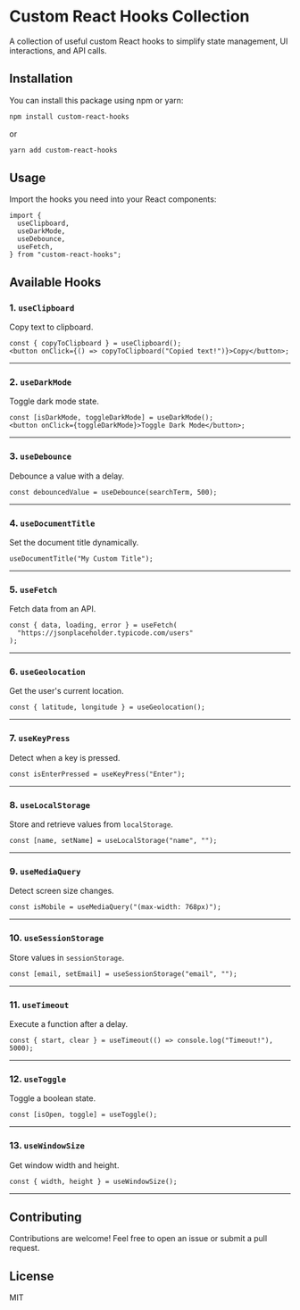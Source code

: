 # Custom React Hooks Collection

A collection of useful custom React hooks to simplify state management, UI interactions, and API calls.

## Installation

You can install this package using npm or yarn:

```sh
npm install custom-react-hooks
```

or

```sh
yarn add custom-react-hooks
```

## Usage

Import the hooks you need into your React components:

```tsx
import {
  useClipboard,
  useDarkMode,
  useDebounce,
  useFetch,
} from "custom-react-hooks";
```

## Available Hooks

### 1. `useClipboard`

Copy text to clipboard.

```tsx
const { copyToClipboard } = useClipboard();
<button onClick={() => copyToClipboard("Copied text!")}>Copy</button>;
```

---

### 2. `useDarkMode`

Toggle dark mode state.

```tsx
const [isDarkMode, toggleDarkMode] = useDarkMode();
<button onClick={toggleDarkMode}>Toggle Dark Mode</button>;
```

---

### 3. `useDebounce`

Debounce a value with a delay.

```tsx
const debouncedValue = useDebounce(searchTerm, 500);
```

---

### 4. `useDocumentTitle`

Set the document title dynamically.

```tsx
useDocumentTitle("My Custom Title");
```

---

### 5. `useFetch`

Fetch data from an API.

```tsx
const { data, loading, error } = useFetch(
  "https://jsonplaceholder.typicode.com/users"
);
```

---

### 6. `useGeolocation`

Get the user's current location.

```tsx
const { latitude, longitude } = useGeolocation();
```

---

### 7. `useKeyPress`

Detect when a key is pressed.

```tsx
const isEnterPressed = useKeyPress("Enter");
```

---

### 8. `useLocalStorage`

Store and retrieve values from `localStorage`.

```tsx
const [name, setName] = useLocalStorage("name", "");
```

---

### 9. `useMediaQuery`

Detect screen size changes.

```tsx
const isMobile = useMediaQuery("(max-width: 768px)");
```

---

### 10. `useSessionStorage`

Store values in `sessionStorage`.

```tsx
const [email, setEmail] = useSessionStorage("email", "");
```

---

### 11. `useTimeout`

Execute a function after a delay.

```tsx
const { start, clear } = useTimeout(() => console.log("Timeout!"), 5000);
```

---

### 12. `useToggle`

Toggle a boolean state.

```tsx
const [isOpen, toggle] = useToggle();
```

---

### 13. `useWindowSize`

Get window width and height.

```tsx
const { width, height } = useWindowSize();
```

---

## Contributing

Contributions are welcome! Feel free to open an issue or submit a pull request.

## License

MIT
